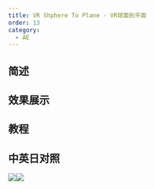 ```yaml
---
title: VR Shphere To Plane - VR球面到平面
order: 13
category:
  - AE
---
```


## 简述

## 效果展示

## 教程

## 中英日对照

![](https://mir.yuelili.com/wp-content/uploads/user/AE/effects/AE-Effects-Immersive-Video-VR_Shphere_To_Plane.png)![](https://mir.yuelili.com/wp-content/uploads/user/AE/effects/AE-Effects-Immersive-Video-VR_Shphere_To_Plane_cn.png)
